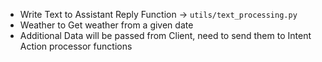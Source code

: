 -   Write Text to Assistant Reply Function -> `utils/text_processing.py`
-   Weather to Get weather from a given date
-   Additional Data will be passed from Client, need to send them to Intent Action processor functions
